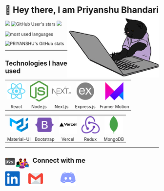 <div>

# 👋 Hey there, I am Priyanshu Bhandari <img align='right' src="/.github/cat.gif" height="" width="300" alt="coding cat">

</div>

<div>

<!-- <img alt="GitHub followers" src="https://img.shields.io/github/followers/PRIYU007?label=follow&logo=github&style=flat-square"> -->

![](https://img.shields.io/github/followers/PRIYU007?label=follow&logo=github&style=flat-square)
![GitHub User's stars](https://img.shields.io/github/stars/PRIYU007?label=%E2%AD%90GitHub%20stars&style=flat-square)
![](https://komarev.com/ghpvc/?username=PRIYU007&style=flat-square&color=ff69b4)

</div>


<img align="center" src="https://github-readme-stats.vercel.app/api/top-langs?username=PRIYU007&show_icons=true&locale=en&layout=compact&theme=radical" alt="most used languages" />

![PRIYANSHU's GitHub stats](https://github-readme-stats.vercel.app/api?username=PRIYU007&show_icons=true&theme=radical&layout=compact)

---

## Technologies I have used

<table >
	<tr align="center">
		<td >
		<img src="/.github/icons/react.png" width="60"/>
		</td>
		<td >
		<img src="/.github/icons/nodejs.svg" width="60"/>
		</td>
		<td >
		<img src="/.github/icons/nextjs.svg" width="60"/>
		</td>
		<td >
		<img src="/.github/icons/expressjs.png" width="60"/>
		</td>
		<td >
			<img src="/.github/icons/framer.png" width="60"/>
		</td>
	</tr>
	<tr align="center">
		<td>React</td>
		<td>Node.js</td>
		<td>Next.js</td>
		<td>Express.js</td>
		<td>Framer Motion</td>
	</tr>
</table>
<table >
	<tr align="center">
		<td>
			<img src="/.github/icons/materialui.svg" width="60"/>
		</td>
		<td >
			<img src="/.github/icons/bootstrap.svg" width="60"/>
		</td>
		<td >
			<img src="/.github/icons/vercel.svg" width="60"/>
		</td>
		<td >
			<img src="/.github/icons/redux.svg" width="60"/>
		</td>
		<td >
			<img src="/.github/icons/mongodb.svg" width="60"/>
		</td>
	</tr>
	<tr align="center">
		<td>Material-UI</td>
		<td>Bootstrap</td>
		<td>Vercel</td>
		<td>Redux</td>
		<td>MongoDB</td>
	</tr>
</table>

---

## <img src="/.github/code.gif" width="32" align="left"> 

<!-- <div>
 <img align='right' src="/.github/octocat.gif" width="400" alt="octocat">
</div> -->

## <img src="/.github/community.gif" width="48" align="left">&nbsp;&nbsp;Connect with me

<p align="left">
<a href="https://www.linkedin.com/in/priyanshu-bhandari/"><img src="/.github/icons/linkedin.svg" width="48"></a>&nbsp;&nbsp;&nbsp;&nbsp;&nbsp;&nbsp;
<a href="mailto:priyanshu.bhandari2013@gmail.com"><img src="/.github/icons/email.svg" width="48"></a>&nbsp;&nbsp;&nbsp;&nbsp;&nbsp;&nbsp;
<a href="https://twitter.com/PRiYU65471420><img src="/.github/icons/twitter.svg" width="48"></a>&nbsp;&nbsp;&nbsp;&nbsp;&nbsp;&nbsp;
<a href="https://discord.gg/kKtgFGt6ku"><img src="/.github/icons/discord.svg" width="54"></a>&nbsp;&nbsp;&nbsp;&nbsp;&nbsp;&nbsp;
</p>
<!-- <p align="left">
<img src="/.github/icons/react.png" width="60"/>
<img src="/.github/icons/nodejs.svg" width="60"/>
<img src="/.github/icons/nextjs.svg" width="60"/>
<img src="/.github/icons/sass.svg" width="60"/>
<img src="/.github/icons/expressjs.png" width="60"/>
<img src="/.github/icons/framer.png" width="60"/>
<img src="/.github/icons/mongodb.svg" width="60"/>
<img src="/.github/icons/materialui.svg" width="60"/>
<img src="/.github/icons/bootstrap.svg" width="60"/>
<img src="/.github/icons/vercel.svg" width="60"/>
<img src="/.github/icons/redux.svg" width="60"/>
</p> -->
